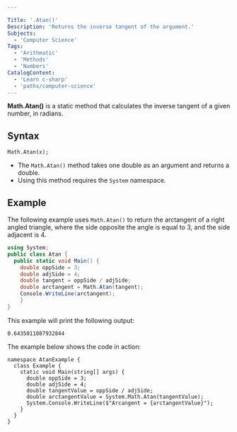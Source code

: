 ```yaml
---

Title: '.Atan()'
Description: 'Returns the inverse tangent of the argument.'
Subjects:
  - 'Computer Science'
Tags:
  - 'Arithmatic'
  - 'Methods'
  - 'Numbers'
CatalogContent:
  - 'Learn c-sharp'
  - 'paths/computer-science'
---
```


**Math.Atan()** is a static method that calculates the inverse tangent of a given number, in radians.

## Syntax

```pseudo
Math.Atan(x);
```
- The `Math.Atan()` method takes one double as an argument and returns a double.
- Using this method requires the `System` namespace.


## Example

The following example uses `Math.Atan()` to return the arctangent of a right angled triangle, where the side opposite the angle is equal to 3, and the side adjacent is 4.

```cs
using System;
public class Atan {
  public static void Main() {
    double oppSide = 3;
    double adjSide = 4;
    double tangent = oppSide / adjSide;
    double arctangent = Math.Atan(tangent);
    Console.WriteLine(arctangent);
    }
}
```

This example will print the following output:

```shell
0.6435011087932844 
```

The example below shows the code in action:

```codebyte/csharp
namespace AtanExample {
  class Example {
    static void Main(string[] args) {
      double oppSide = 3;
      double adjSide = 4;
      double tangentValue = oppSide / adjSide;
      double arctangentValue = System.Math.Atan(tangentValue);
      System.Console.WriteLine($"Arcangent = {arctangentValue}");
    }
  }
}
```
